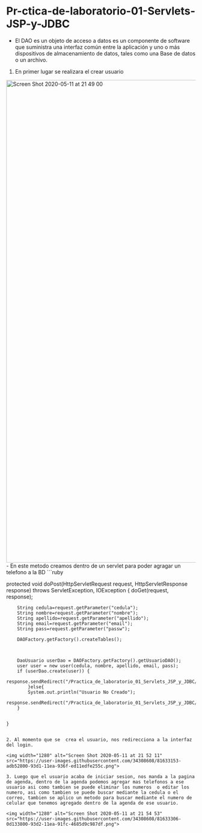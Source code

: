 # Pr-ctica-de-laboratorio-01-Servlets-JSP-y-JDBC
- El DAO es un objeto de acceso a datos es un componente de software que suministra una interfaz común entre la aplicación y uno o más dispositivos de almacenamiento de datos, tales como una Base de datos o un archivo.

1. En primer lugar se realizara el crear usuario

<img width="1280" alt="Screen Shot 2020-05-11 at 21 49 00" src="https://user-images.githubusercontent.com/34308608/81633083-75154e80-93d1-11ea-9393-6ab605802517.png">
- En este metodo creamos dentro de un servlet para poder agragar un telefono a la BD
```ruby

protected void doPost(HttpServletRequest request, HttpServletResponse response) throws ServletException, IOException {
		doGet(request, response);
		
		String cedula=request.getParameter("cedula");
		String nombre=request.getParameter("nombre");
		String apellido=request.getParameter("apellido");
		String email=request.getParameter("email");
		String pass=request.getParameter("passw");
		
		DAOFactory.getFactory().createTables();
	
		
        
		DaoUsuario userDao = DAOFactory.getFactory().getUsuarioDAO();
        user user = new user(cedula, nombre, apellido, email, pass);
        if (userDao.create(user)) {
            response.sendRedirect("/Practica_de_laboratorio_01_Servlets_JSP_y_JDBC/html/Login.html");
            }else{
            System.out.println("Usuario No Creado");
            response.sendRedirect("/Practica_de_laboratorio_01_Servlets_JSP_y_JDBC/html/CreateAccount.html");
        }
		
       
	}
	
	
  ```

2. Al momento que se  crea el usuario, nos redirecciona a la interfaz del login.

<img width="1280" alt="Screen Shot 2020-05-11 at 21 52 11" src="https://user-images.githubusercontent.com/34308608/81633153-adb52800-93d1-11ea-936f-ed11edfe255c.png">

3. Luego que el usuario acaba de iniciar sesion, nos manda a la pagina de agenda, dentro de la agenda podemos agregar mas telefonos a ese usuario asi como tambien se puede eliminar los numeros  o editar los numero, asi como tambien se puede buscar mediante la cedula o el correo, tambien se aplico un metodo para buscar mediante el numero de celular que tenemos agregado dentro de la agenda de ese usuario.

<img width="1280" alt="Screen Shot 2020-05-11 at 21 54 53" src="https://user-images.githubusercontent.com/34308608/81633306-0d133800-93d2-11ea-91fc-4685d9c987df.png">
